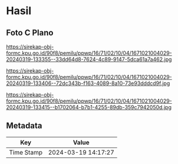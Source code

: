 # Hasil

## Foto C Plano

https://sirekap-obj-formc.kpu.go.id/90f8/pemilu/ppwp/16/71/02/10/04/1671021004029-20240319-133355--33dd64d8-7624-4c89-9147-5dca61a7a462.jpg

https://sirekap-obj-formc.kpu.go.id/90f8/pemilu/ppwp/16/71/02/10/04/1671021004029-20240319-133406--72dc343b-f163-4089-8a10-73e93dddcd9f.jpg

https://sirekap-obj-formc.kpu.go.id/90f8/pemilu/ppwp/16/71/02/10/04/1671021004029-20240319-133415--b1702064-b7b1-4255-89db-359c7942050d.jpg


## Metadata

| Key        | Value               |
| ---------- | ------------------- |
| Time Stamp | 2024-03-19 14:17:27 |



